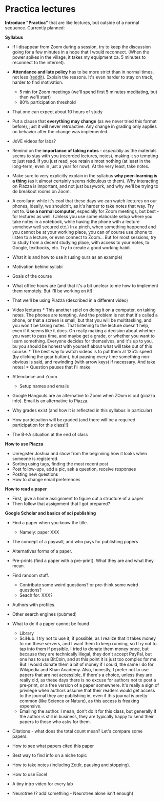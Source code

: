 # Practica lectures

**Introduce "Practica"** that are like lectures, but outside of a normal sequence. Currently planned:

**Syllabus**
* If I disappear from Zoom during a session, try to keep the discussion going for a few minutes in a hope that I would reconnect. (When the power spikes in the village, it takes my equipment ca. 5 minutes to reconnect to the internet).
* **Attendance and late policy** has to be more strict than in normal times, not less ([reddit](https://www.reddit.com/r/Professors/comments/i8ml4t/what_are_your_late_policies_this_semester/)). Explain the reasons. It's even harder to stay on track, harder to find motivation.
    * 5 min for Zoom meetings (we'll spend first 5 minutes meditating, but then we'll start)
    * 80% participation threshold
* That one can expect about 10 hours of study
* Put a clause that **everything may change** (as we never tried this format before), just it will never retroactive. Any change in grading only applies on behavior after the change was implemented.
* JoVE videos for labs?
* Remind on the **importance of taking notes** - _especially_ as the materials seems to stay with you (recorded lectures, notes), making it so tempting to just read. If you just read, you retain almost nothing (at least in the long-term, even in just a year for now). At the very least, take notes.
* Make sure to very explicitly explain in the syllabus **why peer-learning is a thing** (as it almost certainly seems ridiculous to them). Why interacting on Piazza is important, and not just busywork, and why we'll be trying to do breakout rooms on Zoom.
* A corollary: while it's cool that these days we can watch lectures on our phones, ideally, we shouldn't, as it's harder to take notes that way. Try not to. **Use a normal computer**, especially for Zoom meetings, but best - for lectures as well. (Unless you use some elaborate setup where you take notes in a notebook, while having the phone with a lecture somehow well secured etc.) In a pinch, when something happened and you cannot be at your working place, you can of course use phone to listen to a lecture, or even connect to Zoom... But for most sessions, try to study from a decent studying place, with access to your notes, to Google, textbooks, etc. Try to create a good working habit.

* What it is and how to use it (using ours as an example)
* Motivation behind syllabi
* Goals of the course
* What office hours are (and that it's a bit unclear to me how to implement them remotely. But I'll be working on it!)
* That we'll be using Piazza (described in a different video)
* Video lectures
        * This another spiel on doing it on a computer, on taking notes. The phones are tempting. And the problem is not that it's called a phone, or that a screen is small, but that you will be multitasking, and you won't be taking notes. That listening to the lecture doesn't help, even if it seems like it does. On really making a decision about whether you want to pass time, and maybe get a grade, or whether you want to learn something. Everyone decides for themselves, and it's up to you, bu you should be honest with yourself about what will take out of this course.
        * The best way to watch videos is to put them at 125% speed (by clicking the gear button), but pausing every time something non-obvious is said, and rewinding (with arrow keys) if necessary. And take notes!
        * Question pauses that I'll make
* Attendance and Zoom
    * Setup names and emails
* Google Hangouts are an alternative to Zoom when ZOom is out (piazza info). Email is an alternative to Piazza.
* Why grades exist (and how it is reflected in this syllabus in particular)
* How participation will be graded (and there will be a required participation for this class!!)
* The B→A situation at the end of class

**How to use Piazza**
* Unregister Joshua and show from the beginning how it looks when someone is registered. 
* Sorting using tags, finding the most recent post
* Post follow-ups, add a pic, ask a question, receive responses
* Posting new questions
* How to change email preferences

**How to read a paper**
* First, give a home assignment to figure out a structure of a paper
* Then follow that assignment that I got prepared?

**Google Scholar and basics of sci publishing**
* Find a paper when you know the title. 
    * Namely: paper XXX
* The concept of a paywall, and who pays for publishing papers
* Alternatives forms of a paper.
* Pre-prints (find a paper with a pre-print). What they are and what they mean.
* Find random stuff. 
    * Contribute some weird questions? or pre-think some weird questions?
    * Seach for: XXX?
* Authors with profiles.
* Other search engines (pubmed)
* What to do if a paper cannot be found
    * Library
    * SciHub. I try not to use it, if possible, as I realize that it takes money to run these servers, and I want them to keep running, so I try not to tap into them if possible. I tried to donate them money once, but because they are technically illegal, they don't accept PayPal, but one has to use BitCoin, and at this point it is just too complex for me. But I would donate them a bit of money if I could, the same I do for Wikipedia and Khan Academy. Also, honestly, I prefer not to use papers that are not accessible, if there's a choice, unless they are really old, as these days there is no excuse for authors not to post a pre-print, or a free version of a paper somewhere. It's really a sign of privilege when authors assume that their readers would get access to the journal they are publishing in, even if this journal is pretty common (like Science or Nature), as this access is freaking expensive.
    * Emailing the author. I mean, don't do it for this class, but generally if the author is still in business, they are typically happy to send their papers to those who asks for them.
* Citations - what does the total count mean? Let's compare some papers.
* How to see what papers cited this paper
* Best way to find info on a niche topic

* How to take notes (including Zettlr, pausing and stopping).
* How to use Excel
* A tiny intro video for every lab
* Neurotree (? add something - Neurotree alone isn't enough)